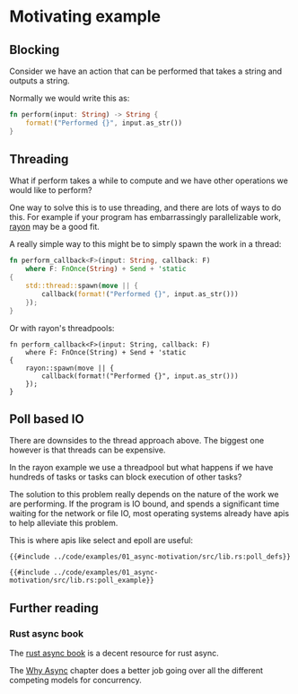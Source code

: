 # Motivating example

## Blocking

Consider we have an action that can be performed that takes a string and outputs a string.

Normally we would write this as:

```rust
fn perform(input: String) -> String {
    format!("Performed {}", input.as_str())
}
```


## Threading

What if perform takes a while to compute and we have other operations we would like to perform?

One way to solve this is to use threading, and there are lots of ways to do this. For example
if your program has embarrassingly parallelizable work, [rayon](https://crates.io/crates/rayon) may be a good fit.

A really simple way to this might be to simply spawn the work in a thread:

```rust
fn perform_callback<F>(input: String, callback: F)
    where F: FnOnce(String) + Send + 'static
{
    std::thread::spawn(move || {
        callback(format!("Performed {}", input.as_str()))
    });
}
```

Or with rayon's threadpools:

```rust,ignore
fn perform_callback<F>(input: String, callback: F)
    where F: FnOnce(String) + Send + 'static
{
    rayon::spawn(move || {
        callback(format!("Performed {}", input.as_str()))
    });
}
```


## Poll based IO

There are downsides to the thread approach above. The biggest one however is that threads can be expensive.

In the rayon example we use a threadpool but what happens if we have hundreds of tasks or tasks can block execution of other tasks?

The solution to this problem really depends on the nature of the work we are performing. If the program is IO bound, and spends a significant time waiting for the network
or file IO, most operating systems already have apis to help alleviate this problem.


This is where apis like select and epoll are useful:

```rust,edition2018
{{#include ../code/examples/01_async-motivation/src/lib.rs:poll_defs}}

{{#include ../code/examples/01_async-motivation/src/lib.rs:poll_example}}
```

## Further reading

### Rust async book
The [rust async book](https://rust-lang.github.io/async-book/) is a decent resource for
rust async.

The [Why Async](https://rust-lang.github.io/async-book/01_getting_started/02_why_async.html) chapter does a better job going over all the different competing models for concurrency.

